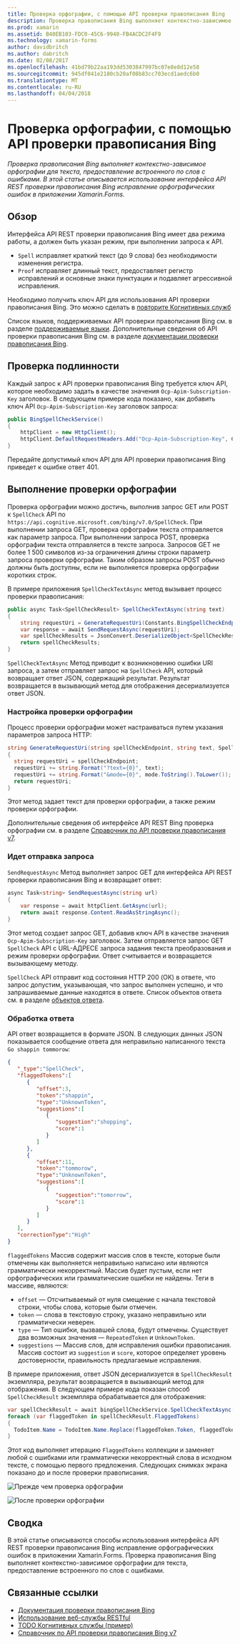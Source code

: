 ```yaml
---
title: Проверка орфографии, с помощью API проверки правописания Bing
description: Проверка правописания Bing выполняет контекстно-зависимое орфографии для текста, предоставление встроенного по слов с ошибками. В этой статье описывается использование интерфейса API REST проверки правописания Bing исправление орфографических ошибок в приложении Xamarin.Forms.
ms.prod: xamarin
ms.assetid: B40EB103-FDC0-45C6-9940-FB4ACDC2F4F9
ms.technology: xamarin-forms
author: davidbritch
ms.author: dabritch
ms.date: 02/08/2017
ms.openlocfilehash: 41bd79b22aa193dd5303847997bc07e8e8d12e58
ms.sourcegitcommit: 945df041e2180cb20af08b83cc703ecd1aedc6b0
ms.translationtype: MT
ms.contentlocale: ru-RU
ms.lasthandoff: 04/04/2018
---
```

# <a name="spell-checking-using-the-bing-spell-check-api"></a>Проверка орфографии, с помощью API проверки правописания Bing

_Проверка правописания Bing выполняет контекстно-зависимое орфографии для текста, предоставление встроенного по слов с ошибками. В этой статье описывается использование интерфейса API REST проверки правописания Bing исправление орфографических ошибок в приложении Xamarin.Forms._

## <a name="overview"></a>Обзор

Интерфейса API REST проверки правописания Bing имеет два режима работы, а должен быть указан режим, при выполнении запроса к API.

- `Spell` исправляет краткий текст (до 9 слова) без необходимости изменения регистра.
- `Proof` исправляет длинный текст, предоставляет регистр исправлений и основные знаки пунктуации и подавляет агрессивной исправления.

Необходимо получить ключ API для использования API проверки правописания Bing. Это можно сделать в [повторите Когнитивных служб](https://azure.microsoft.com/try/cognitive-services/)

Список языков, поддерживаемых API проверки правописания Bing см. в разделе [поддерживаемые языки](/azure/cognitive-services/bing-spell-check/bing-spell-check-supported-languages/). Дополнительные сведения об API проверки правописания Bing см. в разделе [документации проверки правописания Bing](/azure/cognitive-services/bing-spell-check/).

## <a name="authentication"></a>Проверка подлинности

Каждый запрос к API проверки правописания Bing требуется ключ API, которое необходимо задать в качестве значения `Ocp-Apim-Subscription-Key` заголовок. В следующем примере кода показано, как добавить ключ API `Ocp-Apim-Subscription-Key` заголовок запроса:

```csharp
public BingSpellCheckService()
{
    httpClient = new HttpClient();
    httpClient.DefaultRequestHeaders.Add("Ocp-Apim-Subscription-Key", Constants.BingSpellCheckApiKey);
}
```

Передайте допустимый ключ API для API проверки правописания Bing приведет к ошибке ответ 401.

## <a name="performing-spell-checking"></a>Выполнение проверки орфографии

Проверка орфографии можно достичь, выполнив запрос GET или POST к `SpellCheck` API по `https://api.cognitive.microsoft.com/bing/v7.0/SpellCheck`. При выполнении запроса GET, проверка орфографии текста отправляется как параметр запроса. При выполнении запроса POST, проверка орфографии текста отправляется в тексте запроса. Запросов GET не более 1 500 символов из-за ограничения длины строки параметр запроса проверки орфографии. Таким образом запросы POST обычно должны быть доступны, если не выполняется проверка орфографии коротких строк.

В примере приложения `SpellCheckTextAsync` метод вызывает процесс проверки правописания:

```csharp
public async Task<SpellCheckResult> SpellCheckTextAsync(string text)
{
    string requestUri = GenerateRequestUri(Constants.BingSpellCheckEndpoint, text, SpellCheckMode.Spell);
    var response = await SendRequestAsync(requestUri);
    var spellCheckResults = JsonConvert.DeserializeObject<SpellCheckResult>(response);
    return spellCheckResults;
}
```

`SpellCheckTextAsync` Метод приводит к возникновению ошибки URI запроса, а затем отправляет запрос на `SpellCheck` API, который возвращает ответ JSON, содержащий результат. Результат возвращается в вызывающий метод для отображения десериализуется ответ JSON.

### <a name="configuring-spell-checking"></a>Настройка проверки орфографии

Процесс проверки орфографии может настраиваться путем указания параметров запроса HTTP:

```csharp
string GenerateRequestUri(string spellCheckEndpoint, string text, SpellCheckMode mode)
{
  string requestUri = spellCheckEndpoint;
  requestUri += string.Format("?text={0}", text);                         // text to spell check
  requestUri += string.Format("&mode={0}", mode.ToString().ToLower());    // spellcheck mode - proof or spell
  return requestUri;
}
```

Этот метод задает текст для проверки орфографии, а также режим проверки орфографии.

Дополнительные сведения об интерфейсе API REST Bing проверка орфографии см. в разделе [Справочник по API проверки правописания v7](/rest/api/cognitiveservices/bing-spell-check-api-v7-reference/).

### <a name="sending-the-request"></a>Идет отправка запроса

`SendRequestAsync` Метод выполняет запрос GET для интерфейса API REST проверки правописания Bing и возвращает ответ:

```csharp
async Task<string> SendRequestAsync(string url)
{
    var response = await httpClient.GetAsync(url);
    return await response.Content.ReadAsStringAsync();
}
```

Этот метод создает запрос GET, добавив ключ API в качестве значения `Ocp-Apim-Subscription-Key` заголовок. Затем отправляется запрос GET `SpellCheck` API с URL-АДРЕСЕ запроса задания текста преобразования и режим проверки орфографии. Ответ считывается и возвращается вызывающему методу.

`SpellCheck` API отправит код состояния HTTP 200 (ОК) в ответе, что запрос допустим, указывающая, что запрос выполнен успешно, и что запрашиваемые данные находятся в ответе. Список объектов ответа см. в разделе [объектов ответа](/rest/api/cognitiveservices/bing-spell-check-api-v7-reference#response-objects).

### <a name="processing-the-response"></a>Обработка ответа

API ответ возвращается в формате JSON. В следующих данных JSON показывается сообщение ответа для неправильно написанного текста `Go shappin tommorow`:

```json
{  
   "_type":"SpellCheck",
   "flaggedTokens":[  
      {  
         "offset":3,
         "token":"shappin",
         "type":"UnknownToken",
         "suggestions":[  
            {  
               "suggestion":"shopping",
               "score":1
            }
         ]
      },
      {  
         "offset":11,
         "token":"tommorow",
         "type":"UnknownToken",
         "suggestions":[  
            {  
               "suggestion":"tomorrow",
               "score":1
            }
         ]
      }
   ],
   "correctionType":"High"
}
```

`flaggedTokens` Массив содержит массив слов в тексте, которые были отмечены как выполняется неправильно написано или являются грамматически некорректный. Массив будет пустым, если нет орфографических или грамматические ошибки не найдены. Теги в массиве, являются:

- `offset` — Отсчитываемый от нуля смещение с начала текстовой строки, чтобы слова, которые были отмечен.
- `token` — слова в текстовую строку, указано неправильно или грамматически неверен.
- `type` — Тип ошибки, вызвавшей слова, будут отмечены. Существует два возможных значения — `RepeatedToken` и `UnknownToken`.
- `suggestions` — Массив слов, для исправления ошибки правописания. Массив состоит из `suggestion` и `score`, которое определяет уровень достоверности, правильность предлагаемые исправления.

В примере приложения, ответ JSON десериализуется в `SpellCheckResult` экземпляра, результат возвращается в вызывающий метод для отображения. В следующем примере кода показан способ `SpellCheckResult` экземпляра обрабатывается для отображения:

```csharp
var spellCheckResult = await bingSpellCheckService.SpellCheckTextAsync(TodoItem.Name);
foreach (var flaggedToken in spellCheckResult.FlaggedTokens)
{
  TodoItem.Name = TodoItem.Name.Replace(flaggedToken.Token, flaggedToken.Suggestions.FirstOrDefault().Suggestion);
}
```

Этот код выполняет итерацию `FlaggedTokens` коллекции и заменяет любой с ошибками или грамматически некорректный слова в исходном тексте, с помощью первого предложения. Следующих снимках экрана показано до и после проверки правописания.

![](spell-check-images/before-spell-check.png "Прежде чем проверка орфографии")

![](spell-check-images/after-spell-check.png "После проверки орфографии")

## <a name="summary"></a>Сводка

В этой статье описываются способы использования интерфейса API REST проверки правописания Bing исправление орфографических ошибок в приложении Xamarin.Forms. Проверка правописания Bing выполняет контекстно-зависимое орфографии для текста, предоставление встроенного по слов с ошибками.

## <a name="related-links"></a>Связанные ссылки

- [Документация проверки правописания Bing](/azure/cognitive-services/bing-spell-check/)
- [Использование веб-службы RESTful](~/xamarin-forms/data-cloud/consuming/rest.md)
- [TODO Когнитивных службы (пример)](https://developer.xamarin.com/samples/xamarin-forms/WebServices/TodoCognitiveServices/)
- [Справочник по API проверки правописания Bing v7](/rest/api/cognitiveservices/bing-spell-check-api-v7-reference/)
